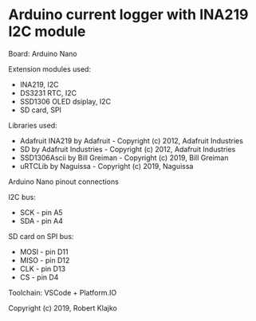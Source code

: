# Arduino current logger with INA219 I2C module

Board: Arduino Nano

Extension modules used:
- INA219, I2C
- DS3231 RTC, I2C
- SSD1306 OLED dsiplay, I2C
- SD card, SPI

Libraries used:
- Adafruit INA219 by Adafruit - Copyright (c) 2012, Adafruit Industries
- SD by Adafruit Industries - Copyright (c) 2012, Adafruit Industries
- SSD1306Ascii by Bill Greiman - Copyright (c) 2019, Bill Greiman
- uRTCLib by Naguissa - Copyright (c) 2019, Naguissa

Arduino Nano pinout connections

I2C bus:
- SCK - pin A5
- SDA - pin A4

SD card on SPI bus:
- MOSI - pin D11
- MISO - pin D12
- CLK - pin D13
- CS - pin D4

Toolchain: VSCode + Platform.IO

Copyright (c) 2019, Robert Klajko
